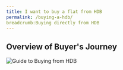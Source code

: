 ```yaml
---
title: I want to buy a flat from HDB
permalink: /buying-a-hdb/
breadcrumb:Buying directly from HDB
---
```


## Overview of Buyer's Journey

![Guide to Buying from HDB](https://www.hdb.gov.sg/cs/infoweb/img/timeline.jpg;wa971f0071e26b39ed)
